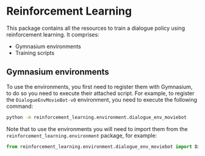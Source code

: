 # Reinforcement Learning

This package contains all the resources to train a dialogue policy using reinforcement learning. It comprises:

  * Gymnasium environments
  * Training scripts

## Gymnasium environments

To use the environments, you first need to register them with Gymnasium, to do so you need to execute their attached script. For example, to register the `DialogueEnvMovieBot-v0` environment, you need to execute the following command:

```bash
python -m reinforcement_learning.environment.dialogue_env_moviebot
```

Note that to use the environments you will need to import them from the `reinforcement_learning.environment` package, for example:

```python
from reinforcement_learning.environment.dialogue_env_moviebot import DialogueEnvMovieBot
```
